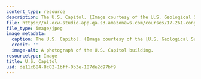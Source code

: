 ```yaml
---
content_type: resource
description: The U.S. Capitol. (Image courtesy of the U.S. Geological Survey.)
file: https://ol-ocw-studio-app-qa.s3.amazonaws.com/courses/17-261-congress-and-the-american-political-system-ii-fall-2005/de11c6848c821bff0b3e187de2d97bf9_17-261f05.jpg
file_type: image/jpeg
image_metadata:
  caption: The U.S. Capitol. (Image courtesy of the [U.S. Geological Survey](http://www.usgs.gov/).)
  credit: ''
  image-alt: A photograph of the U.S. Capitol building.
resourcetype: Image
title: U.S. Capitol
uid: de11c684-8c82-1bff-0b3e-187de2d97bf9
---
```


